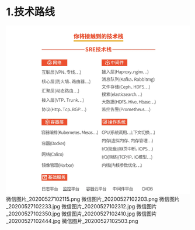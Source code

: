 # 1.技术路线
![](/static/image/微信截图_20200522180123.png)
微信图片_20200527102115.png
微信图片_20200527102203.png
微信图片_20200527102233.jpg
微信图片_20200527102312.jpg
微信图片_20200527102350.jpg
微信图片_20200527102410.jpg
微信图片_20200527102444.jpg
微信图片_20200527102503.png
